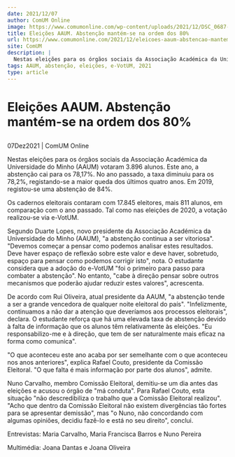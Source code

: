 ```yaml
---
date: 2021/12/07
author: ComUM Online
image: https://www.comumonline.com/wp-content/uploads/2021/12/DSC_0687-1500x1000.jpg
title: Eleições AAUM. Abstenção mantém-se na ordem dos 80%
url: https://www.comumonline.com/2021/12/eleicoes-aaum-abstencao-mantem-se-na-ordem-dos-80/
site: ComUM
description: |
  Nestas eleições para os órgãos sociais da Associação Académica da Universidade do Minho (AAUM) votaram 3.896 alunos. A abstenção caiu para os 78,17%.
tags: AAUM, abstenção, eleições, e-VotUM, 2021
type: article
---
```



# Eleições AAUM. Abstenção mantém-se na ordem dos 80%

## 

07Dez2021 | ComUM Online

Nestas eleições para os órgãos sociais da Associação Académica da Universidade do Minho (AAUM) votaram 3.896 alunos. Este ano, a abstenção cai para os 78,17%. No ano passado, a taxa diminuiu para os 78,2%, registando-se a maior queda dos últimos quatro anos. Em 2019, registou-se uma abstenção de 84%.

Os cadernos eleitorais contaram com 17.845 eleitores, mais 811 alunos, em comparação com o ano passado. Tal como nas eleições de 2020, a votação realizou-se via e-VotUM.



Segundo Duarte Lopes, novo presidente da Associação Académica da Universidade do Minho (AAUM), "a abstenção continua a ser vitoriosa". "Devemos começar a pensar como podemos analisar estes resultados. Deve haver espaço de reflexão sobre este valor e deve haver, sobretudo, espaço para pensar como podemos corrigir isto", nota. O estudante considera que a adoção do e-VotUM "foi o primeiro para passo para combater a abstenção". No entanto, "cabe à direção pensar sobre outros mecanismos que poderão ajudar reduzir estes valores", acrescenta.

De acordo com Rui Oliveira, atual presidente da AAUM, "a abstenção tende a ser a grande vencedora de qualquer noite eleitoral do país". "Infelizmente, continuamos a não dar a atenção que deveríamos aos processos eleitorais", declara. O estudante reforça que há uma elevada taxa de abstenção devido à falta de informação que os alunos têm relativamente às eleições. "Eu responsabilizo-me e à direção, que tem de ser naturalmente mais eficaz na forma como comunica".

"O que aconteceu este ano acaba por ser semelhante com o que aconteceu nos anos anteriores", explica Rafael Couto, presidente da Comissão Eleitoral. "O que falta é mais informação por parte dos alunos", admite.

Nuno Carvalho, membro Comissão Eleitoral, demitiu-se um dia antes das eleições e acusou o órgão de "má conduta". Para Rafael Couto, esta situação "não descredibiliza o trabalho que a Comissão Eleitoral realizou". "Acho que dentro da Comissão Eleitoral não existem divergências tão fortes para se apresentar demissão", mas "o Nuno, não concordando com algumas opiniões, decidiu fazê-lo e está no seu direito", conclui.

Entrevistas: Maria Carvalho, Maria Francisca Barros e Nuno Pereira

Multimédia: Joana Dantas e Joana Oliveira
